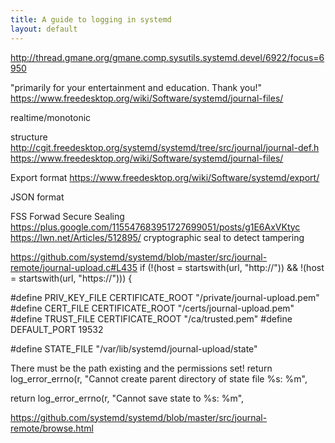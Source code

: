```yaml
---
title: A guide to logging in systemd
layout: default
---
```



http://thread.gmane.org/gmane.comp.sysutils.systemd.devel/6922/focus=6950

"primarily for your entertainment and education. Thank you!"
https://www.freedesktop.org/wiki/Software/systemd/journal-files/


realtime/monotonic


structure
http://cgit.freedesktop.org/systemd/systemd/tree/src/journal/journal-def.h
https://www.freedesktop.org/wiki/Software/systemd/journal-files/

Export format
https://www.freedesktop.org/wiki/Software/systemd/export/

JSON format



FSS Forwad Secure Sealing
https://plus.google.com/115547683951727699051/posts/g1E6AxVKtyc
https://lwn.net/Articles/512895/
cryptographic seal to detect tampering



https://github.com/systemd/systemd/blob/master/src/journal-remote/journal-upload.c#L435
if (!(host = startswith(url, "http://")) && !(host = startswith(url, "https://"))) {

#define PRIV_KEY_FILE CERTIFICATE_ROOT "/private/journal-upload.pem"
#define CERT_FILE     CERTIFICATE_ROOT "/certs/journal-upload.pem"
#define TRUST_FILE    CERTIFICATE_ROOT "/ca/trusted.pem"
#define DEFAULT_PORT  19532

#define STATE_FILE "/var/lib/systemd/journal-upload/state"

There must be the path existing and the permissions set!
return log_error_errno(r, "Cannot create parent directory of state file %s: %m",

return log_error_errno(r, "Cannot save state to %s: %m",



https://github.com/systemd/systemd/blob/master/src/journal-remote/browse.html

